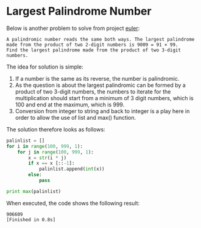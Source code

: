 # Largest Palindrome Number

Below is another problem to solve from project [euler](http://www.projecteuler.net):

```
A palindromic number reads the same both ways. The largest palindrome made from the product of two 2-digit numbers is 9009 = 91 × 99.
Find the largest palindrome made from the product of two 3-digit numbers.
```

The idea for solution is simple:
1. If a number is the same as its reverse, the number is palindromic.
2. As the question is about the largest palindromic can be formed by a product of two 3-digit numbers, the numbers to iterate for the multiplication should start from a minimum of 3 digit numbers, which is 100 and end at the maximum, which is 999.
3. Conversion from integer to string and back to integer is a play here in order to allow the use of list and max() function.

The solution therefore looks as follows:

```python
palinlist = []
for i in range(100, 999, 1):
    for j in range(100, 999, 1):
        x = str(i * j)
        if x == x [::-1]:
            palinlist.append(int(x))
        else:
            pass

print max(palinlist)
```

When executed, the code shows the following result:

```
906609
[Finished in 0.8s]
```